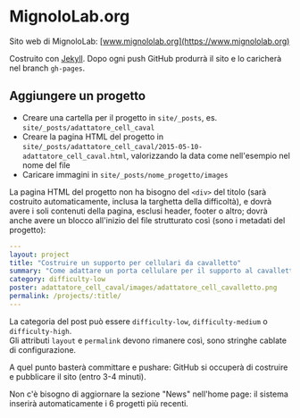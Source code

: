 MignoloLab.org
==============

Sito web di MignoloLab: [www.mignololab.org](https://www.mignololab.org)

Costruito con [Jekyll](https://jekyllrb.com/). Dopo ogni push GitHub produrrà il sito e lo caricherà nel branch `gh-pages`.

## Aggiungere un progetto

* Creare una cartella per il progetto in `site/_posts`, es. `site/_posts/adattatore_cell_caval`
* Creare la pagina HTML del progetto in `site/_posts/adattatore_cell_caval/2015-05-10-adattatore_cell_caval.html`, valorizzando la data come nell'esempio nel nome del file
* Caricare immagini in `site/_posts/nome_progetto/images`

La pagina HTML del progetto non ha bisogno del `<div>` del titolo (sarà costruito automaticamente, inclusa la targhetta della difficoltà),
e dovrà avere i soli contenuti della pagina, esclusi header, footer o altro; dovrà anche avere un blocco all'inizio del file strutturato così (sono i metadati del progetto):

```yaml
---
layout: project
title: "Costruire un supporto per cellulari da cavalletto"
summary: "Come adattare un porta cellulare per il supporto al cavalletto."
category: difficulty-low
poster: adattatore_cell_caval/images/adattatore_cell_cavalletto.png
permalink: /projects/:title/
---
```

La categoria del post può essere `difficulty-low`, `difficulty-medium` o `difficulty-high`.  
Gli attributi `layout` e `permalink` devono rimanere così, sono stringhe cablate di configurazione.

A quel punto basterà committare e pushare: GitHub si occuperà di costruire e pubblicare il sito (entro 3-4 minuti).

Non c'è bisogno di aggiornare la sezione "News" nell'home page: il sistema inserirà automaticamente i 6 progetti più recenti.
